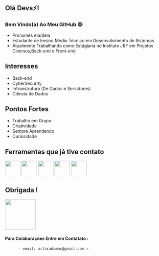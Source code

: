 ## Olá Devs⚡!


### Bem Vindo(a) Ao Meu GitHub 😄

- Pronomes ela/dela
- Estudante de Ensino Médio Técnico em Desenvolvimento de Sistemas 
- Atualmente Trabalhando como Estágiaria no Instituto J&F em Projetos Diversos,Back-end e Front-end

## Interesses
- Back-end
- CyberSecurity
- Infraestrutura (De Dados e Servidores)
- Ciência de Dados

## Pontos Fortes 
 - Trabalho em Grupo
 - Criatividade
 - Sempre Aprendendo
 - Curiosidade
 
 ## Ferramentas que já tive contato
 <img src="https://cdn.jsdelivr.net/gh/devicons/devicon/icons/heroku/heroku-original.svg" width="50px" height="50px" display="flex"/>
 <img src="https://cdn.jsdelivr.net/gh/devicons/devicon/icons/nodejs/nodejs-original.svg" width="50px" height="50px" display="flex"/>
<img src="https://cdn.jsdelivr.net/gh/devicons/devicon/icons/linux/linux-original.svg" width="50px" height="50px"; />
<img src="https://cdn.jsdelivr.net/gh/devicons/devicon/icons/javascript/javascript-plain.svg" width="50px" height="50px" />
<img src="https://cdn.jsdelivr.net/gh/devicons/devicon/icons/html5/html5-plain-wordmark.svg"  width="50px" height="50px"/>








## Obrigada !
  <img src="https://media.giphy.com/media/3oKIPnAiaMCws8nOsE/giphy.gif"  width="100px" height="100px"/>
   
 

#### Para Colaborações Entre em Contatato :
          - email: aclaradamas@gmail.com ✍️
